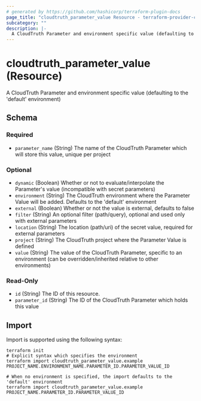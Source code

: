 ```yaml
---
# generated by https://github.com/hashicorp/terraform-plugin-docs
page_title: "cloudtruth_parameter_value Resource - terraform-provider-cloudtruth"
subcategory: ""
description: |-
  A CloudTruth Parameter and environment specific value (defaulting to the 'default' environment)
---
```


# cloudtruth_parameter_value (Resource)

A CloudTruth Parameter and environment specific value (defaulting to the 'default' environment)



<!-- schema generated by tfplugindocs -->
## Schema

### Required

- `parameter_name` (String) The name of the CloudTruth Parameter which will store this value, unique per project

### Optional

- `dynamic` (Boolean) Whether or not to evaluate/interpolate the Parameter's value (incompatible with secret parameters)
- `environment` (String) The CloudTruth environment where the Parameter Value will be added. Defaults to the 'default' environment
- `external` (Boolean) Whether or not the value is external, defaults to false
- `filter` (String) An optional filter (path/query), optional and used only with external parameters
- `location` (String) The location (path/uri) of the secret value, required for external parameters
- `project` (String) The CloudTruth project where the Parameter Value is defined
- `value` (String) The value of the CloudTruth Parameter, specific to an environment (can be overridden/inherited relative to other environments)

### Read-Only

- `id` (String) The ID of this resource.
- `parameter_id` (String) The ID of the CloudTruth Parameter which holds this value

## Import

Import is supported using the following syntax:

```shell
terraform init
# Explicit syntax which specifies the environment
terraform import cloudtruth_parameter_value.example PROJECT_NAME.ENVIRONMENT_NAME.PARAMETER_ID.PARAMETER_VALUE_ID

# When no environment is specified, the import defaults to the 'default' environment
terraform import cloudtruth_parameter_value.example PROJECT_NAME.PARAMETER_ID.PARAMETER_VALUE_ID
```
